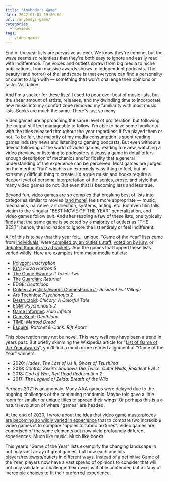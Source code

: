 ```yaml
---
title: "Anybody's Game"
date: 2022-01-01 19:00:00
url: /anybodys-game/
categories:
  - Reviews
tags:
  - video-games
---
```


End of the year lists are pervasive as ever. We know they're coming, but the wave seems so relentless that they're both easy to ignore and easily read with indifference. The voices and outlets sprawl from big media to niche publications, from massive awards shows to independent podcasts. The beauty (and horror) of the landscape is that everyone can find a personality or outlet to align with — something that won't challenge their opinions or taste. Validation!

And I'm a sucker for these lists! I used to pour over best of music lists, but the sheer amount of artists, releases, and my dwindling time to incorporate new music into my comfort zone removed my familiarity with most music lists. Books are much the same. There's just so many.

Video games are approaching the same level of proliferation, but following the output still feel manageable to follow. I'm able to have some familiarity with the titles released throughout the year regardless if I've played them or not. To be fair, the majority of my media consumption is spent reading games industry news and listening to gaming podcasts. But even without a devout following of the world of video games, reading a review, watching a video preview, or listening to podcasters discuss a game in detail offers enough description of mechanics and/or fidelity that a general understanding of the experience can be perceived. Most games are judged on the merit of "fun" which is an extremely easy thing to feel, but an extremely difficult thing to create. I'd argue music and books require a deeper level of personal interpretation of the sonics, prose, and style that many video games do not. But even that is becoming less and less true.

Beyond fun, video games are so complex that breaking best of lists into categories similar to movies ([and more](https://www.esquire.com/lifestyle/a38438805/esquire-gaming-awards-2021/)) feels more appropriate — music, mechanics, narrative, art direction, systems, acting, etc. But even film falls victim to the singular "BEST MOVIE OF THE YEAR" generalization, and video games follow suit. And after reading a few of these lists, one typically finds that the same game is selected by a majority of outlets as "THE BEST"; hence, the inclination to ignore the list entirely or feel indifferent.

All of this is to say that this year felt… unique. "Game of the Year" lists came from [individuals](https://kotaku.com/reviews/year-in-review), were [compiled by an outlet's staff](https://www.polygon.com/c/22796149/50-best-video-games-of-2021-polygon-goty), [voted on by jury](https://thegameawards.com/voting-jury), or [debated through via a brackets](https://www.themcelroy.family/2021/12/17/22840177/the-besties-game-of-the-year-spectacular-part-one). And the games that topped these lists varied wildly. Here are examples from major media outlets:

- [Polygon](https://www.polygon.com/c/22796149/50-best-video-games-of-2021-polygon-goty): _Inscryption_
- [IGN](https://www.ign.com/articles/game-of-the-year-2021): _Forza Horizon 5_
- [The Game Awards](https://www.thegameawards.com/nominees/game-of-the-year): _It Takes Two_
- [The Guardian](https://www.theguardian.com/culture/2021/dec/23/the-15-best-video-games-of-2021): _Returnal_
- EDGE: _Deathloop_
- [Golden Joystick Awards (GamesRadar+)](https://www.gamesradar.com/golden-joystick-awards-2021-winners/): _Resident Evil Village_
- [Ars Technica](https://arstechnica.com/gaming/2021/12/ars-technicas-top-20-video-games-of-2021/): _Psychonauts 2_
- [Destructoid](https://www.destructoid.com/destructoids-award-for-best-overall-game-of-2021-goes-to/): _Chicory: A Colorful Tale_
- [EGM](https://egmnow.com/egms-best-of-2021-1-psychonauts-2/): _Psychonauts 2_
- [Game Informer](https://www.gameinformer.com/feature/game-informers-top-10-games-of-2021): _Halo Infinite_
- [GameSpot](https://www.gamespot.com/articles/game-of-the-year-2021-deathloop/1100-6499014/): _Deathloop_
- [TIME](https://time.com/6126797/best-video-games-2021/): _Metroid Dread_
- [Esquire](https://www.esquire.com/lifestyle/a38438805/esquire-gaming-awards-2021/): _Ratchet & Clank: Rift Apart_

This observation may not be novel. This very well may have been a trend in years past. But briefly skimming the Wikipedia article for "[List of Game of the Year awards](https://en.wikipedia.org/wiki/List_of_Game_of_the_Year_awards)", you'll find a much more refined alignment of "Game of the Year" winners:

- 2020: _Hades_, _The Last of Us II_, _Ghost of Tsushima_
- 2019: _Control_, _Sekiro: Shadows Die Twice_, _Outer Wilds_, _Resident Evil 2_
- 2018: _God of War_, _Red Dead Redemption 2_
- 2017: _The Legend of Zelda: Breath of the Wild_

Perhaps 2021 is an anomaly. Many AAA games were delayed due to the ongoing challenges of the continuing pandemic. Maybe this gave a little room for smaller or unique titles to spread their wings. Or perhaps this is a a natural evolution of where "games" are headed.

At the end of 2020, I wrote about the idea that [video game masterpieces are becoming so wildly varied in experience](/2020/12/27/video-games-in-2020/) that to compare two incredible video games is to compare "apples to fabric textures". Video games are comprised of the same elements but now yield profoundly different experiences. Much like music. Much like books.

This year's "Game of the Year" lists exemplify the changing landscape in not only vast array of great games, but how each one hits players/reviewers/outlets in different ways. Instead of a definitive Game of the Year, players now have a vast spread of opinions to consider that will not only validate or challenge their own justifiable contender, but a litany of incredible choices to fit their preferred experience.
